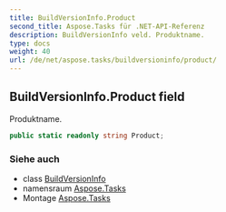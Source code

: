 ```yaml
---
title: BuildVersionInfo.Product
second_title: Aspose.Tasks für .NET-API-Referenz
description: BuildVersionInfo veld. Produktname.
type: docs
weight: 40
url: /de/net/aspose.tasks/buildversioninfo/product/
---
```

## BuildVersionInfo.Product field

Produktname.

```csharp
public static readonly string Product;
```

### Siehe auch

* class [BuildVersionInfo](../)
* namensraum [Aspose.Tasks](../../buildversioninfo/)
* Montage [Aspose.Tasks](../../../)


